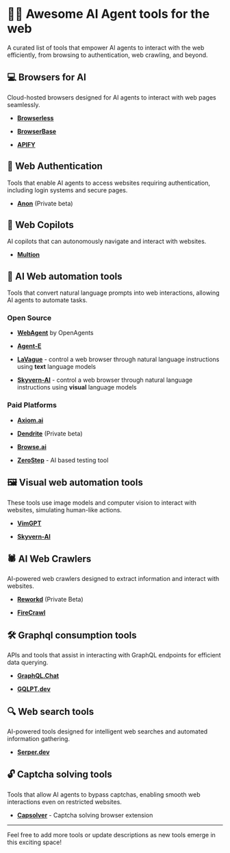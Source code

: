 # 🤖🛜 Awesome AI Agent tools for the web

A curated list of tools that empower AI agents to interact with the web efficiently, from browsing to authentication, web crawling, and beyond.

## 💻 Browsers for AI

Cloud-hosted browsers designed for AI agents to interact with web pages seamlessly.

- **[Browserless](https://www.browserless.io/)**

- **[BrowserBase](https://www.browserbase.com/)**

- **[APIFY](https://apify.com/)**

## 🪪 Web Authentication

Tools that enable AI agents to access websites requiring authentication, including login systems and secure pages.

- **[Anon](https://www.anon.com/)** (Private beta)

## 👤 Web Copilots

AI copilots that can autonomously navigate and interact with websites.

- **[Multion](https://www.multion.ai/)**

## 📝 AI Web automation tools

Tools that convert natural language prompts into web interactions, allowing AI agents to automate tasks.

### Open Source

- **[WebAgent](https://github.com/xlang-ai/OpenAgents/tree/main/real_agents/web_agent)** by OpenAgents

- **[Agent-E](https://github.com/EmergenceAI/Agent-E)**

- **[LaVague](https://github.com/lavague-ai/LaVague)** - control a web browser through natural language instructions using **text** language models

- **[Skyvern-AI](https://github.com/Skyvern-AI/skyvern)** - control a web browser through natural language instructions using **visual** language models

### Paid Platforms

- **[Axiom.ai](https://axiom.ai/)**

- **[Dendrite](https://dendrite.systems/)** (Private beta)

- **[Browse.ai](https://browse.ai/)**

- **[ZeroStep](https://zerostep.com/)** - AI based testing tool

## 🖼️ Visual web automation tools

These tools use image models and computer vision to interact with websites, simulating human-like actions.

- **[VimGPT](https://github.com/ishan0102/vimGPT/)**

- **[Skyvern-AI](https://github.com/Skyvern-AI/skyvern)**

## 🕷️ AI Web Crawlers

AI-powered web crawlers designed to extract information and interact with websites.

- **[Reworkd](https://www.reworkd.ai/)** (Private Beta)

- **[FireCrawl](https://www.firecrawl.dev/)**

## 🛠️ Graphql consumption tools

APIs and tools that assist in interacting with GraphQL endpoints for efficient data querying.

- **[GraphQL.Chat](https://graphql.chat/)**

- **[GQLPT.dev](https://gqlpt.dev/)**

## 🔍 Web search tools

AI-powered tools designed for intelligent web searches and automated information gathering.

- **[Serper.dev](https://serper.dev/)**

## 🔓 Captcha solving tools

Tools that allow AI agents to bypass captchas, enabling smooth web interactions even on restricted websites.

- **[Capsolver](https://www.capsolver.com/)** - Captcha solving browser extension

---

Feel free to add more tools or update descriptions as new tools emerge in this exciting space!
